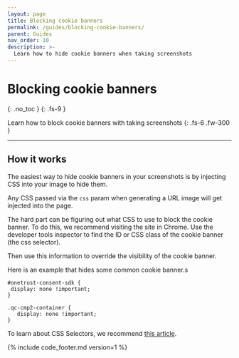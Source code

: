 ```yaml
---
layout: page
title: Blocking cookie banners
permalink: /guides/blocking-cookie-banners/
parent: Guides
nav_order: 10
description: >-
  Learn how to hide cookie banners when taking screenshots
---
```

# Blocking cookie banners
{: .no_toc }
{: .fs-9 }

Learn how to block cookie banners with taking screenshots
{: .fs-6 .fw-300 }

<hr>

## How it works

The easiest way to hide cookie banners in your screenshots is by injecting CSS into your image to hide them.

Any CSS passed via the `css` param when generating a URL image will get injected into the page.

The hard part can be figuring out what CSS to use to block the cookie banner. To do this, we recommend visiting the site in Chrome.
Use the developer tools inspector to find the ID or CSS class of the cookie banner (the css selector).

Then use this information to override the visibility of the cookie banner.

Here is an example that hides some common cookie banner.s
```
#onetrust-consent-sdk {
 display: none !important;
}

.qc-cmp2-container {
   display: none !important;
}
```

To learn about CSS Selectors, we recommend [this article](https://www.w3schools.com/cssref/css_selectors.asp).


{% include code_footer.md version=1 %}
